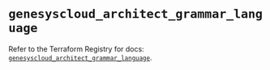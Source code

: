 # `genesyscloud_architect_grammar_language`

Refer to the Terraform Registry for docs: [`genesyscloud_architect_grammar_language`](https://registry.terraform.io/providers/mypurecloud/genesyscloud/1.70.0/docs/resources/architect_grammar_language).
